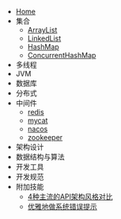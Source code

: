 * [Home](/README.md)
* 集合
    * [ArrayList](collection/ArrayList.md "")
    * [LinkedList](collection/LinkedList.md "")
    * [HashMap](collection/HashMap.md "")
    * [ConcurrentHashMap](collection/ConcurrentHashMap.md "")
* 多线程
* JVM
* 数据库
* 分布式
* 中间件
    * [redis](middleware/redis.md "内存数据库")
    * [mycat](middleware/mycat.md "MySQL分库分表")
    * [nacos](middleware/nacos.md "配置中心+注册中心")
    * [zookeeper](middleware/zookeeper.md "注册中心")
* 架构设计
* 数据结构与算法
* 开发工具
* 开发规范
* 附加技能
    * [4种主流的API架构风格对比](extraskills/api-design-compare.md "")
    * [优雅地做系统错误提示](extraskills/response-error-correctly.md "")